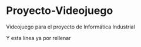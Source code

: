 # Proyecto-Videojuego
Videojuego para el proyecto de Informática Industrial

Y esta línea ya por rellenar
